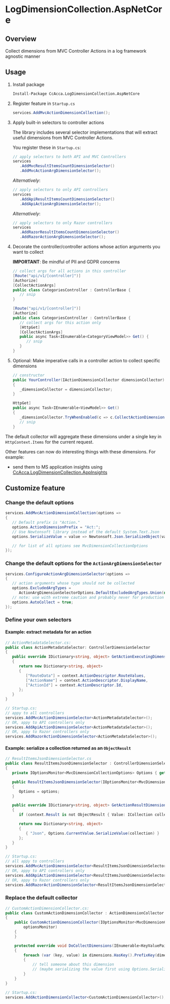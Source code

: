 # LogDimensionCollection.AspNetCore

## Overview

Collect dimensions from MVC Controller Actions in a log framework agnostic manner

## Usage

1. Install package

   ```cmd
   Install-Package CcAcca.LogDimensionCollection.AspNetCore
   ```

2. Register feature in `Startup.cs`

   ```c#
   services.AddMvcActionDimensionCollection();
   ```

3. Apply built-in selectors to controller actions

   The library includes several selector implementations that will extract useful dimensions from MVC Controller Actions.

   You register these in `Startup.cs`:

   ```c#
   // apply selectors to both API and MVC Controllers
   services
      .AddMvcResultItemsCountDimensionSelector()
      .AddMvcActionArgDimensionSelector();
   ```

   _Alternatively_:

   ```c#
   // apply selectors to only API controllers
   services
      .AddApiResultItemsCountDimensionSelector()
      .AddApiActionArgDimensionSelector();
   ```

   _Alternatively_:

   ```c#
   // apply selectors to only Razor controllers
   services
      .AddRazorResultItemsCountDimensionSelector()
      .AddRazorActionArgDimensionSelector();
   ```

4. Decorate the controller/controller actions whose action arguments you want to collect

   **IMPORTANT**: Be mindful of PII and GDPR concerns

   ```c#
   // collect args for all actions in this controller
   [Route("api/v1/[controller]")]
   [Authorize]
   [CollectActionArgs]
   public class CategoriesController : ControllerBase {
      // snip
   }
   ```

   ```c#
   [Route("api/v1/[controller]")]
   [Authorize]
   public class CategoriesController : ControllerBase {
      // collect args for this action only
      [HttpGet]
      [CollectActionArgs]
      public async Task<IEnumerable<CategoryViewModel>> Get() {
         // snip
      }
   }
   ```

5. Optional: Make imperative calls in a controller action to collect specific dimensions

   ```c#
   // constructor
   public YourController(IActionDimensionCollector dimensionCollector)
   {
      _dimensionCollector = dimensionCollector;
   }

   HttpGet]
   public async Task<IEnumerable<ViewModel>> Get()
   {
      _dimensionCollector.TryWhenEnabled(c => c.CollectActionDimension("Interesting", 7));
      // snip
   }
   ```

The default collector will aggregate these dimensions under a single key in `HttpContext.Items` for the current request.

Other features can now do interesting things with these dimensions. For example:

* send them to MS application insights using [CcAcca.LogDimensionCollection.AppInsights](https://www.nuget.org/packages/CcAcca.LogDimensionCollection.AppInsights/)

## Customize feature

### Change the default options

```c#
services.AddMvcActionDimensionCollection(options =>
{
   // Default prefix is "Action."
   options.ActionDimensionPrefix = "Act:";
   // Use Newtonsoft library instead of the default System.Text.Json
   options.SerializeValue = value => Newtonsoft.Json.SerializeObject(value);

   // for list of all options see MvcDimensionCollectionOptions
});
```

### Change the default options for the `ActionArgDimensionSelector`

```c#
services.ConfigureActionArgDimensionSelector(options =>
{
   // action arguments whose type should not be collected
   options.ExcludedArgTypes =
      ActionArgDimensionSelectorOptions.DefaultExcludedArgTypes.Union(new[] { typeof(UserProfile) }).ToList();
   // note: use with extreme caution and probably never for production workloads!
   options.AutoCollect = true;
});
```

### Define your own selectors

#### Example: extract metadata for an action

```c#
// ActionMetadataSelector.cs:
public class ActionMetadataSelector: ControllerDimensionSelector
{
   public override IDictionary<string, object> GetActionExecutingDimensions(ActionExecutingContext context)
   {
      return new Dictionary<string, object>
      {
         ["RouteData"] = context.ActionDescriptor.RouteValues,
         ["ActionName"] = context.ActionDescriptor.DisplayName,
         ["ActionId"] = context.ActionDescriptor.Id,
      };
   }
}

// Startup.cs:
// appy to all controllers
services.AddMvcActionDimensionSelector<ActionMetadataSelector>();
// OR, appy to API controllers only
services.AddApiActionDimensionSelector<ActionMetadataSelector>();
// OR, appy to Razor controllers only
services.AddRazorActionDimensionSelector<ActionMetadataSelector>();
```

#### Example: serialize a collection returned as an `ObjectResult`

```c#
// ResultItemsJsonDimensionSelector.cs
public class ResultItemsJsonDimensionSelector : ControllerDimensionSelector
{
   private IOptionsMonitor<MvcDimensionCollectionOptions> Options { get; }

   public ResultItemsJsonDimensionSelector(IOptionsMonitor<MvcDimensionCollectionOptions> options)
   {
      Options = options;
   }

   public override IDictionary<string, object> GetActionResultDimensions(ResultExecutedContext context)
   {
      if (context.Result is not ObjectResult { Value: ICollection collection }) return null;

      return new Dictionary<string, object>
      {
         { "Json", Options.CurrentValue.SerializeValue(collection) }
      };
   }
}

// Startup.cs:
// all appy to controllers
services.AddMvcActionDimensionSelector<ResultItemsJsonDimensionSelector>();
// OR, appy to API controllers only
services.AddApiActionDimensionSelector<ResultItemsJsonDimensionSelector>();
// OR, appy to Razor controllers only
services.AddRazorActionDimensionSelector<ResultItemsJsonDimensionSelector>();
```

### Replace the default collector

```c#
// CustomActionDimensionCollector.cs:
public class CustomActionDimensionCollector : ActionDimensionCollector
{
    public CustomActionDimensionCollector(IOptionsMonitor<MvcDimensionCollectionOptions> optionsMonitor) : base(
        optionsMonitor)
    {
    }

    protected override void DoCollectDimensions(IEnumerable<KeyValuePair<string, object>>, string dimensionPrefix)
    {
        foreach (var (key, value) in dimensions.HasKey().PrefixKey(dimensionPrefix))
        {
            // tell someone about this dimension
            // (maybe serializing the value first using Options.SerializeValue(value))
        }
    }
}

// Startup.cs:
services.AddActionDimensionCollector<CustomActionDimensionCollector>();
```

